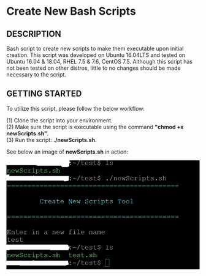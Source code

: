 # Create New Bash Scripts
DESCRIPTION
-
Bash script to create new scripts to make them executable upon initial creation. This script was developed on Ubuntu 16.04LTS and tested on Ubuntu 16.04 & 18.04, RHEL 7.5 & 7.6, CentOS 7.5. Although this script has not been tested on other distros, little to no changes should be made necessary to the script.

GETTING STARTED
-
To utilize this script, please follow the below workflow:

(1) Clone the script into your environment.\
(2) Make sure the script is executable using the command **"chmod +x newScripts.sh"**.\
(3) Run the script: **./newScripts.sh**.

See below an image of **newScripts.sh** in action:

![Image of New Scripts](https://github.com/markusewalker/Misc-Bash-Scripts/blob/master/create-new-bash-scripts/newScripts.jpg)
